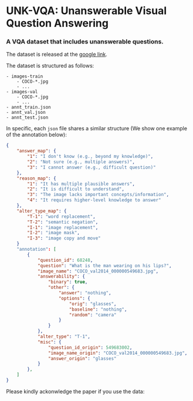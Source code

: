 # UNK-VQA: Unanswerable Visual Question Answering
### A VQA dataset that includes unanswerable questions.

The dataset is released at the [google link](https://drive.google.com/drive/folders/18Uapv6smzcWKmnE5tHWo3hxdl60qrbP3?usp=sharing).

The dataset is structured as follows:
```
- images-train
    - COCO-*.jpg
    - ...
- images-val
    - COCO-*.jpg
    - ...
- annt_train.json
- annt_val.json
- annt_test.json
```

In specific, each ```json``` file shares a similar structure (We show one example of the annotation below):
```json
{
    "answer_map": {
        "1": "I don't know (e.g., beyond my knowledge)",
        "2": "Not sure (e.g., multiple answers)",
        "3": "I cannot answer (e.g., difficult question)"
    },
    "reason_map": {
        "1": "It has multiple plausible answers",
        "2": "It is difficult to understand",
        "3": "The image lacks important concepts/information",
        "4": "It requires higher-level knowledge to answer"
    },
    "alter_type_map": {
        "T-1": "word replacement",
        "T-2": "semantic negation",
        "I-1": "image replacement",
        "I-2": "image mask",
        "I-3": "image copy and move"
    }
    "annotation": [
        {
            "question_id": 68248,
            "question": "What is the man wearing on his lips?",
            "image_name": "COCO_val2014_000000549683.jpg",
            "answerability": {
                "binary": true,
                "other": {
                    "answer": "nothing",
                    "options": {
                        "orig": "glasses",
                        "baseline": "nothing",
                        "random": "camera"
                    }
                }
            },
            "alter_type": "T-1",
            "misc": {
                "question_id_origin": 549683002,
                "image_name_origin": "COCO_val2014_000000549683.jpg",
                "answer_origin": "glasses"
            }
        },
    ]
}

```

Please kindly ackonwledge the paper if you use the data:
```python
```